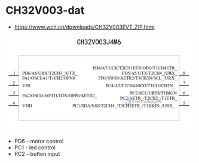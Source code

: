 
# CH32V003-dat 

- https://www.wch.cn/downloads/CH32V003EVT_ZIP.html



![](2023-09-27-17-15-24.png)

- PD6 - motor control 
- PC1 - led control 
- PC2 - button input 



